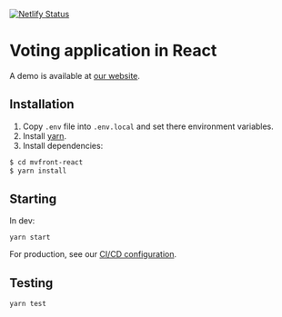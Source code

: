 [![Netlify Status](https://api.netlify.com/api/v1/badges/021c39c6-1018-4e3f-98e2-f808b4ea8f6d/deploy-status)](https://app.netlify.com/sites/epic-nightingale-99f910/deploys)


# Voting application in React

A demo is available at [our website](http://demo.mieuxvoter.fr/).

## Installation

1. Copy `.env` file into `.env.local` and set there environment variables.
2. Install [yarn](https://classic.yarnpkg.com/en/docs/install/#debian-stable).
3. Install dependencies:
```bash
$ cd mvfront-react
$ yarn install
```

## Starting

In dev:

`yarn start`

For production, see our [CI/CD configuration](https://github.com/MieuxVoter/continuous-integration).

## Testing

`yarn test`
